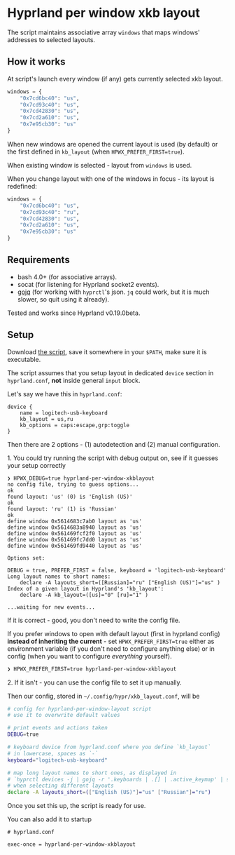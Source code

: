 # Hyprland per window xkb layout

The script maintains associative array `windows` that maps windows' addresses to selected layouts.

## How it works

At script's launch every window (if any) gets currently selected xkb layout.

```python
windows = {
    "0x7cd6bc40": "us",
    "0x7cd93c40": "us",
    "0x7cd42830": "us",
    "0x7cd2a610": "us",
    "0x7e95cb30": "us"
}
```

When new windows are opened the current layout is used (by default) or the first defined in `kb_layout` (when `HPWX_PREFER_FIRST=true`).

When existing window is selected - layout from `windows` is used.

When you change layout with one of the windows in focus - its layout is redefined:


```python
windows = {
    "0x7cd6bc40": "us",
    "0x7cd93c40": "ru",
    "0x7cd42830": "us",
    "0x7cd2a610": "us",
    "0x7e95cb30": "us"
}
```

## Requirements

* bash 4.0+ (for associative arrays).
* socat (for listening for Hyprland socket2 events).
* [gojq](https://github.com/itchyny/gojq) (for working with `hyprctl`'s json. `jq` could work, but it is much slower, so quit using it already).

Tested and works since Hyprland v0.19.0beta.

## Setup

Download [the script](./hyprland-per-window-xkblayout), save it somewhere in your `$PATH`, make sure it is executable.

The script assumes that you setup layout in dedicated `device` section in `hyprland.conf`, **not** inside general `input` block.

Let's say we have this in `hyprland.conf`:

```
device {
    name = logitech-usb-keyboard
    kb_layout = us,ru
    kb_options = caps:escape,grp:toggle
}
```

Then there are 2 options - (1) autodetection and (2) manual configuration.

1\. You could try running the script with debug output on, see if it guesses your setup correctly

```
❯ HPWX_DEBUG=true hyprland-per-window-xkblayout
no config file, trying to guess options...
ok
found layout: 'us' (0) is 'English (US)'
ok
found layout: 'ru' (1) is 'Russian'
ok
define window 0x5614683c7ab0 layout as 'us'
define window 0x5614683a8940 layout as 'us'
define window 0x561469fcf2f0 layout as 'us'
define window 0x561469fc7dd0 layout as 'us'
define window 0x561469fd9440 layout as 'us'

Options set:

DEBUG = true, PREFER_FIRST = false, keyboard = 'logitech-usb-keyboard'
Long layout names to short names:
    declare -A layouts_short=([Russian]="ru" ["English (US)"]="us" )
Index of a given layout in Hyprland's 'kb_layout':
    declare -A kb_layout=([us]="0" [ru]="1" )

...waiting for new events...
```

If it is correct - good, you don't need to write the config file.

If you prefer windows to open with default layout (first in hyprland config) **instead of
inheriting the current** - set `HPWX_PREFER_FIRST=true` either as environment variable
(if you don't need to configure anything else) or in config (when you want to
configure _everything_ yourself).

```sh
❯ HPWX_PREFER_FIRST=true hyprland-per-window-xkblayout
```

2\. If it isn't - you can use the config file to set it up manually.

Then our config, stored in `~/.config/hypr/xkb_layout.conf`, will be

```sh
# config for hyprland-per-window-layout script
# use it to overwrite default values

# print events and actions taken
DEBUG=true

# keyboard device from hyprland.conf where you define `kb_layout`
# in lowercase, spaces as `-`
keyboard="logitech-usb-keyboard"

# map long layout names to short ones, as displayed in
# `hyprctl devices -j | gojq -r '.keyboards | .[] | .active_keymap' | sort -u`
# when selecting different layouts
declare -A layouts_short=(["English (US)"]="us" ["Russian"]="ru")
```

Once you set this up, the script is ready for use.

You can also add it to startup

```
# hyprland.conf

exec-once = hyprland-per-window-xkblayout
```
